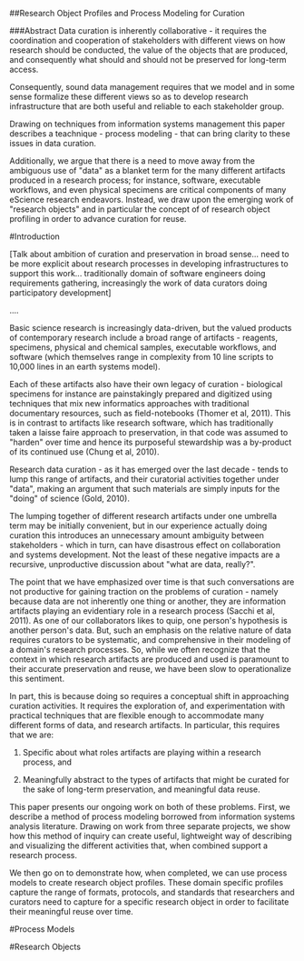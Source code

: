 ##Research Object Profiles and Process Modeling for Curation

###Abstract
Data curation is inherently collaborative  - it requires the coordination and cooperation of stakeholders with different views on how research should be conducted, the value of the objects that are produced, and consequently what should and should not be preserved for long-term access.

Consequently, sound data management requires that we model and in some sense formalize these different views so as to develop research infrastructure that are both useful and reliable to each stakeholder group. 

Drawing on techniques from information systems management this paper describes a teachnique - process modeling - that can bring clarity to these issues in data curation.

Additionally, we argue that there is a need to move away from the ambiguous use of "data" as a blanket term for the many different artifacts produced in a research process; for instance,  software, executable workflows, and even physical specimens are critical components of many eScience research endeavors. Instead, we draw upon the emerging work of "research objects" and in particular the concept of of research object profiling in order to advance curation for reuse.

#Introduction 


[Talk about ambition of curation and preservation in broad sense... need to be more explicit about research processes in developing infrastructures to support this work... traditionally domain of software engineers doing requirements gathering, increasingly the work of data curators doing participatory development]

....

Basic science research is increasingly data-driven, but the valued products of contemporary research include a broad range of artifacts - reagents, specimens, physical and chemical samples, executable workflows, and software (which themselves range in complexity from 10 line scripts to 10,000 lines in an earth systems model). 

Each of these artifacts also have their own legacy of curation - biological specimens for instance are painstakingly prepared and digitized using techniques that mix new informatics approaches with traditional documentary resources, such as field-notebooks (Thomer et al, 2011). This is in contrast to artifacts like research software, which has traditionally taken a laisse faire approach to preservation, in that code was assumed to "harden" over time and hence its purposeful stewardship was a by-product of its continued use (Chung et al, 2010).

Research data curation - as it has emerged over the last decade - tends to lump this range of artifacts, and their curatorial activities together under "data", making an argument that such materials are simply inputs for the "doing" of science (Gold, 2010). 

The lumping together of different research artifacts under one umbrella term may be initially convenient, but in our experience actually doing curation this introduces an unnecessary amount ambiguity between stakeholders - which in turn, can have disastrous effect on collaboration and systems development. Not the least of these negative impacts are a recursive, unproductive discussion about "what are data, really?". 

The point that we have emphasized over time is that such conversations are not productive for gaining traction on the problems of curation - namely because data are not inherently one thing or another, they are information artifacts playing an evidentiary role in a research process (Sacchi et al, 2011). As one of our collaborators likes to quip, one person's hypothesis is another person's data. But, such an emphasis on the relative nature of data requires curators to be systematic, and comprehensive in their modeling of a domain's research processes. So, while we often recognize that the context in which research artifacts are produced and used is paramount to their accurate preservation and reuse, we have been slow to operationalize this sentiment. 

In part, this is because doing so requires a conceptual shift in approaching curation activities. It requires the exploration of, and experimentation with practical techniques that are flexible enough to accommodate many different forms of data, and research artifacts. In particular, this requires that we are:

1. Specific about what roles artifacts are playing within a research process, and 

2. Meaningfully abstract to the types of artifacts that might be curated for the sake of long-term preservation, and meaningful data reuse.  

This paper presents our ongoing work on both of these problems. First, we describe a method of process modeling borrowed from information systems analysis literature. Drawing on work from three separate projects, we show how this method of inquiry can create useful, lightweight way of describing and visualizing the different activities that, when combined support a research process. 

We then go on to demonstrate how, when completed, we can use process models to create research object profiles. These domain specific profiles capture the range of formats, protocols, and standards that researchers and curators need to capture for a specific research object in order to facilitate their meaningful reuse over time. 

#Process Models

#Research Objects




